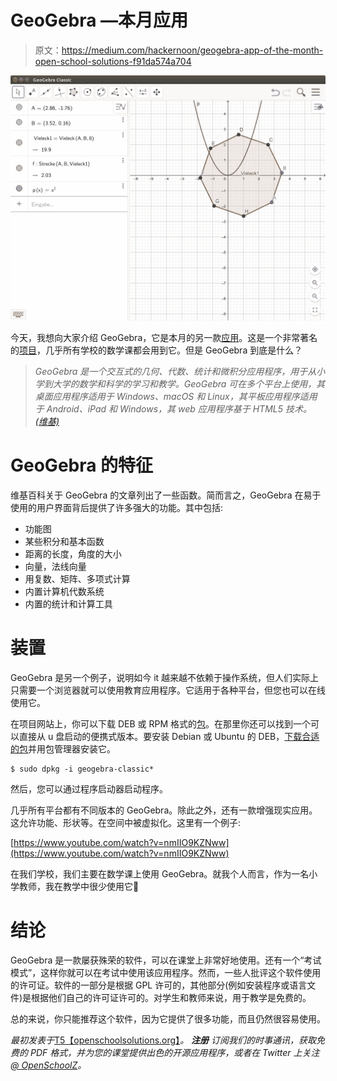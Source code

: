 # GeoGebra —本月应用

> 原文：<https://medium.com/hackernoon/geogebra-app-of-the-month-open-school-solutions-f91da574a704>

![](img/5b93799b4a58efd55b05a58c88d9d2ae.png)

今天，我想向大家介绍 GeoGebra，它是本月的另一款[应用](https://openschoolsolutions.org/category/app-of-the-month/)。这是一个非常著名的[项目](http://www.geogebra.org/)，几乎所有学校的数学课都会用到它。但是 GeoGebra 到底是什么？

> *GeoGebra 是一个交互式的几何、代数、统计和微积分应用程序，用于从小学到大学的数学和科学的学习和教学。GeoGebra 可在多个平台上使用，其桌面应用程序适用于 Windows、macOS 和 Linux，其平板应用程序适用于 Android、iPad 和 Windows，其 web 应用程序基于 HTML5 技术。* [*(维基)*](https://en.wikipedia.org/wiki/GeoGebra)

# GeoGebra 的特征

维基百科关于 GeoGebra 的文章列出了一些函数。简而言之，GeoGebra 在易于使用的用户界面背后提供了许多强大的功能。其中包括:

*   功能图
*   某些积分和基本函数
*   距离的长度，角度的大小
*   向量，法线向量
*   用复数、矩阵、多项式计算
*   内置计算机代数系统
*   内置的统计和计算工具

# 装置

GeoGebra 是另一个例子，说明如今 it 越来越不依赖于操作系统，但人们实际上只需要一个浏览器就可以使用教育应用程序。它适用于各种平台，但您也可以在线使用它。

在项目网站上，你可以下载 DEB 或 RPM 格式的[包](https://www.geogebra.org/download)。在那里你还可以找到一个可以直接从 u 盘启动的便携式版本。要安装 Debian 或 Ubuntu 的 DEB，[下载合适的包](http://www.geogebra.org/download/deb.php?arch=amd64&ver=6)并用包管理器安装它。

```
$ sudo dpkg -i geogebra-classic*
```

然后，您可以通过程序启动器启动程序。

几乎所有平台都有不同版本的 GeoGebra。除此之外，还有一款增强现实应用。这允许功能、形状等。在空间中被虚拟化。这里有一个例子:

[https://www.youtube.com/watch?v=nmIIO9KZNww](https://www.youtube.com/watch?v=nmIIO9KZNww)

在我们学校，我们主要在数学课上使用 GeoGebra。就我个人而言，作为一名小学教师，我在教学中很少使用它🙂

# 结论

GeoGebra 是一款屡获殊荣的软件，可以在课堂上非常好地使用。还有一个“考试模式”，这样你就可以在考试中使用该应用程序。然而，一些人批评这个软件使用的许可证。软件的一部分是根据 GPL 许可的，其他部分(例如安装程序或语言文件)是根据他们自己的许可证许可的。对学生和教师来说，用于教学是免费的。

总的来说，你只能推荐这个软件，因为它提供了很多功能，而且仍然很容易使用。

*最初发表于*[T5【openschoolsolutions.org】](https://openschoolsolutions.org/geogebra-app-month/)*。* ***注册*** *订阅我们的时事通讯，获取免费的 PDF 格式，并为您的课堂提供出色的开源应用程序，或者在 Twitter 上关注*[*@ OpenSchoolZ*](https://twitter.com/OpenSchoolZ)*。*